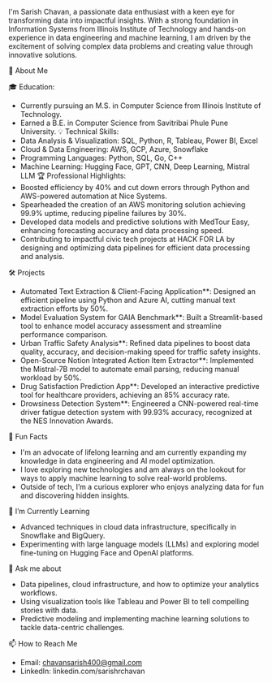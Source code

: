 I'm Sarish Chavan, a passionate data enthusiast with a keen eye for transforming data into impactful insights. With a strong foundation in Information Systems from Illinois Institute of Technology and hands-on experience in data engineering and machine learning, I am driven by the excitement of solving complex data problems and creating value through innovative solutions.

🚀 About Me

🎓 Education:
  - Currently pursuing an M.S. in Computer Science from Illinois Institute of Technology.
  - Earned a B.E. in Computer Science from Savitribai Phule Pune University.
💡 Technical Skills:
  - Data Analysis & Visualization: SQL, Python, R, Tableau, Power BI, Excel
  - Cloud & Data Engineering: AWS, GCP, Azure, Snowflake
  - Programming Languages: Python, SQL, Go, C++
  - Machine Learning: Hugging Face, GPT, CNN, Deep Learning, Mistral LLM
🏆 Professional Highlights:
  - Boosted efficiency by 40% and cut down errors through Python and AWS-powered automation at Nice Systems.
  - Spearheaded the creation of an AWS monitoring solution achieving 99.9% uptime, reducing pipeline failures by 30%.
  - Developed data models and predictive solutions with MedTour Easy, enhancing forecasting accuracy and data processing speed.
  - Contributing to impactful civic tech projects at HACK FOR LA by designing and optimizing data pipelines for efficient data processing and analysis. 

🛠 Projects

- Automated Text Extraction & Client-Facing Application**: Designed an efficient pipeline using Python and Azure AI, cutting manual text extraction efforts by 50%.  
- Model Evaluation System for GAIA Benchmark**: Built a Streamlit-based tool to enhance model accuracy assessment and streamline performance comparison.  
- Urban Traffic Safety Analysis**: Refined data pipelines to boost data quality, accuracy, and decision-making speed for traffic safety insights.  
- Open-Source Notion Integrated Action Item Extractor**: Implemented the Mistral-7B model to automate email parsing, reducing manual workload by 50%.  
- Drug Satisfaction Prediction App**: Developed an interactive predictive tool for healthcare providers, achieving an 85% accuracy rate.  
- Drowsiness Detection System**: Engineered a CNN-powered real-time driver fatigue detection system with 99.93% accuracy, recognized at the NES Innovation Awards.  

🤔 Fun Facts

- I'm an advocate of lifelong learning and am currently expanding my knowledge in data engineering and AI model optimization.
- I love exploring new technologies and am always on the lookout for ways to apply machine learning to solve real-world problems.
- Outside of tech, I’m a curious explorer who enjoys analyzing data for fun and discovering hidden insights.

🌱 I’m Currently Learning

- Advanced techniques in cloud data infrastructure, specifically in Snowflake and BigQuery.
- Experimenting with large language models (LLMs) and exploring model fine-tuning on Hugging Face and OpenAI platforms.

💬 Ask me about

- Data pipelines, cloud infrastructure, and how to optimize your analytics workflows.
- Using visualization tools like Tableau and Power BI to tell compelling stories with data.
- Predictive modeling and implementing machine learning solutions to tackle data-centric challenges.

📫 How to Reach Me

- Email: chavansarish400@gmail.com
- LinkedIn: linkedin.com/sarishrchavan
